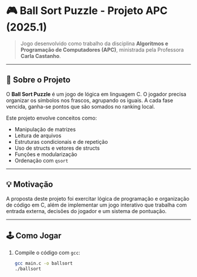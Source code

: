 # 🎮 Ball Sort Puzzle - Projeto APC (2025.1)

> Jogo desenvolvido como trabalho da disciplina **Algoritmos e Programação de Computadores (APC)**, ministrada pela Professora **Carla Castanho**.

---

## 🧠 Sobre o Projeto

O **Ball Sort Puzzle** é um jogo de lógica em linguagem C. O jogador precisa organizar os símbolos nos frascos, agrupando os iguais. A cada fase vencida, ganha-se pontos que são somados no ranking local.

Este projeto envolve conceitos como:

- Manipulação de matrizes
- Leitura de arquivos
- Estruturas condicionais e de repetição
- Uso de structs e vetores de structs
- Funções e modularização
- Ordenação com `qsort`

---

## 💡 Motivação

A proposta deste projeto foi exercitar lógica de programação e organização de código em C, além de implementar um jogo interativo que trabalha com entrada externa, decisões do jogador e um sistema de pontuação.

---

## 🕹️ Como Jogar

1. Compile o código com `gcc`:

   ```bash
   gcc main.c -o ballsort
   ./ballsort
